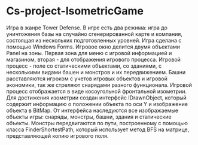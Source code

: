 # Cs-project-IsometricGame
Игра в жанре Tower Defense. В игре есть два режима: игра до уничтожения базы на случайно сгенерированной карте и компания, состоящая из нескольких подготовленных уровней. 
Игра сделана с помощью Windows Forms. Игровое окно делится двумя объектами Panel на зоны.
Первая зона для меню с игровой информацией и магазином, вторая - для отображения игрового процесса.
Игровой процесс - поле со статическими объектами, со зданиями, с несколькими видами башен и монстров и их передвижением.
Башни расставляются игроком с учетов игровых объектов и игровой экономики, так же стреляют снарядами разного функционала.
Игровой процесс отображается в виде косоугольной фронтальной изометрии.
Для достижения изометрии создан интерфейс IDrawnObject, который содержит информацию о положении объекта по оси Y
и изображение объекта в BitMap. От интерфейса наследуются все изображаемые объекты игры: снаряды, монстры, башни, здания и статические объекты.
Монстры передвигаются по пути, построенному с помощью класса FinderShortestPath, который использует метод BFS на матрице, представляющей копию игрового поля.
